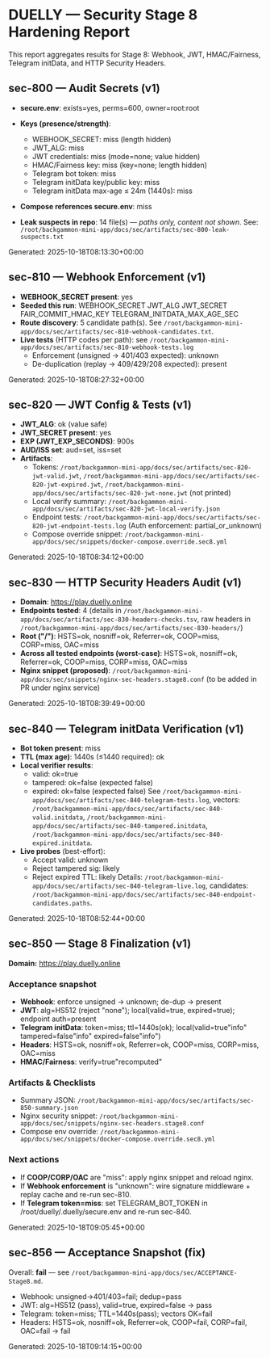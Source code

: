 # DUELLY — Security Stage 8 Hardening Report

This report aggregates results for Stage 8: Webhook, JWT, HMAC/Fairness, Telegram initData, and HTTP Security Headers.

<!-- BEGIN:SEC-800 -->
## sec-800 — Audit Secrets (v1)

- **secure.env**: exists=yes, perms=600, owner=root:root
- **Keys (presence/strength)**:
  - WEBHOOK_SECRET: miss (length hidden)
  - JWT_ALG: miss
  - JWT credentials: miss (mode=none; value hidden)
  - HMAC/Fairness key: miss (key=none; length hidden)
  - Telegram bot token: miss
  - Telegram initData key/public key: miss
  - Telegram initData max-age ≤ 24m (1440s): miss

- **Compose references secure.env**: miss

- **Leak suspects in repo**: 14 file(s) — *paths only, content not shown*. See: `/root/backgammon-mini-app/docs/sec/artifacts/sec-800-leak-suspects.txt`

Generated: 2025-10-18T08:13:30+00:00
<!-- END:SEC-800 -->

<!-- BEGIN:SEC-810 -->
## sec-810 — Webhook Enforcement (v1)

- **WEBHOOK_SECRET present**: yes
- **Seeded this run**: WEBHOOK_SECRET JWT_ALG JWT_SECRET FAIR_COMMIT_HMAC_KEY TELEGRAM_INITDATA_MAX_AGE_SEC
- **Route discovery**: 5 candidate path(s). See `/root/backgammon-mini-app/docs/sec/artifacts/sec-810-webhook-candidates.txt`.
- **Live tests** (HTTP codes per path): see `/root/backgammon-mini-app/docs/sec/artifacts/sec-810-webhook-tests.log`
  - Enforcement (unsigned → 401/403 expected): unknown
  - De-duplication (replay → 409/429/208 expected): present

Generated: 2025-10-18T08:27:32+00:00
<!-- END:SEC-810 -->

<!-- BEGIN:SEC-820 -->
## sec-820 — JWT Config & Tests (v1)

- **JWT_ALG**: ok (value safe)
- **JWT_SECRET present**: yes
- **EXP (JWT_EXP_SECONDS)**: 900s
- **AUD/ISS set**: aud=set, iss=set
- **Artifacts**:
  - Tokens: `/root/backgammon-mini-app/docs/sec/artifacts/sec-820-jwt-valid.jwt`, `/root/backgammon-mini-app/docs/sec/artifacts/sec-820-jwt-expired.jwt`, `/root/backgammon-mini-app/docs/sec/artifacts/sec-820-jwt-none.jwt` (not printed)
  - Local verify summary: `/root/backgammon-mini-app/docs/sec/artifacts/sec-820-jwt-local-verify.json`
  - Endpoint tests: `/root/backgammon-mini-app/docs/sec/artifacts/sec-820-jwt-endpoint-tests.log` (Auth enforcement: partial_or_unknown)
  - Compose override snippet: `/root/backgammon-mini-app/docs/sec/snippets/docker-compose.override.sec8.yml`

Generated: 2025-10-18T08:34:12+00:00
<!-- END:SEC-820 -->

<!-- BEGIN:SEC-830 -->
## sec-830 — HTTP Security Headers Audit (v1)

- **Domain**: https://play.duelly.online
- **Endpoints tested**: 4 (details in `/root/backgammon-mini-app/docs/sec/artifacts/sec-830-headers-checks.tsv`, raw headers in `/root/backgammon-mini-app/docs/sec/artifacts/sec-830-headers/`)
- **Root ("/")**: HSTS=ok, nosniff=ok, Referrer=ok, COOP=miss, CORP=miss, OAC=miss
- **Across all tested endpoints (worst-case)**: HSTS=ok, nosniff=ok, Referrer=ok, COOP=miss, CORP=miss, OAC=miss
- **Nginx snippet (proposed)**: `/root/backgammon-mini-app/docs/sec/snippets/nginx-sec-headers.stage8.conf` (to be added in PR under nginx service)

Generated: 2025-10-18T08:39:49+00:00
<!-- END:SEC-830 -->

<!-- BEGIN:SEC-840 -->
## sec-840 — Telegram initData Verification (v1)

- **Bot token present**: miss
- **TTL (max age)**: 1440s (≤1440 required): ok
- **Local verifier results**:
  - valid:   ok=true
  - tampered: ok=false (expected false)
  - expired: ok=false (expected false)
  See `/root/backgammon-mini-app/docs/sec/artifacts/sec-840-telegram-tests.log`, vectors: `/root/backgammon-mini-app/docs/sec/artifacts/sec-840-valid.initdata`, `/root/backgammon-mini-app/docs/sec/artifacts/sec-840-tampered.initdata`, `/root/backgammon-mini-app/docs/sec/artifacts/sec-840-expired.initdata`.
- **Live probes** (best-effort):
  - Accept valid: unknown
  - Reject tampered sig: likely
  - Reject expired TTL: likely
  Details: `/root/backgammon-mini-app/docs/sec/artifacts/sec-840-telegram-live.log`, candidates: `/root/backgammon-mini-app/docs/sec/artifacts/sec-840-endpoint-candidates.paths`.

Generated: 2025-10-18T08:52:44+00:00
<!-- END:SEC-840 -->


<!-- BEGIN:SEC-850 -->
## sec-850 — Stage 8 Finalization (v1)

**Domain:** https://play.duelly.online

### Acceptance snapshot
- **Webhook**: enforce unsigned → unknown; de-dup → present
- **JWT**: alg=HS512 (reject "none"); local(valid=true, expired=true); endpoint auth=present
- **Telegram initData**: token=miss; ttl=1440s(ok); local(valid=true"info" tampered=false"info" expired=false"info")
- **Headers**: HSTS=ok, nosniff=ok, Referrer=ok, COOP=miss, CORP=miss, OAC=miss
- **HMAC/Fairness**: verify=true"recomputed"

### Artifacts & Checklists
- Summary JSON: `/root/backgammon-mini-app/docs/sec/artifacts/sec-850-summary.json`
- Nginx security snippet: `/root/backgammon-mini-app/docs/sec/snippets/nginx-sec-headers.stage8.conf`
- Compose env override: `/root/backgammon-mini-app/docs/sec/snippets/docker-compose.override.sec8.yml`

### Next actions
- If **COOP/CORP/OAC** are "miss": apply nginx snippet and reload nginx.
- If **Webhook enforcement** is "unknown": wire signature middleware + replay cache and re-run sec-810.
- If **Telegram token=miss**: set TELEGRAM_BOT_TOKEN in /root/duelly/.duelly/secure.env and re-run sec-840.

Generated: 2025-10-18T09:05:45+00:00
<!-- END:SEC-850 -->

<!-- BEGIN:SEC-856 -->
## sec-856 — Acceptance Snapshot (fix)

Overall: **fail** — see `/root/backgammon-mini-app/docs/sec/ACCEPTANCE-Stage8.md`.
- Webhook: unsigned→401/403=fail; dedup=pass
- JWT: alg=HS512 (pass), valid=true, expired=false → pass
- Telegram: token=miss; TTL=1440s(pass); vectors OK=fail
- Headers: HSTS=ok, nosniff=ok, Referrer=ok, COOP=fail, CORP=fail, OAC=fail → fail

Generated: 2025-10-18T09:14:15+00:00
<!-- END:SEC-856 -->
